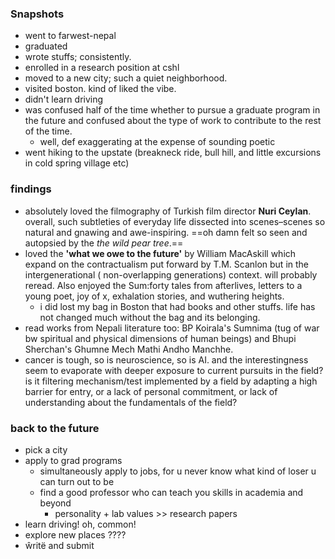 ### Snapshots
- went to farwest-nepal
- graduated
- wrote stuffs; consistently.
- enrolled in a research position at cshl
- moved to a new city; such a quiet neighborhood. 
- visited boston. kind of liked the vibe.
- didn't learn driving
- was confused half of the time whether to pursue a graduate program in the future and confused about the type of work to contribute to the rest of the time.
	- well, def exaggerating at the expense of sounding poetic
- went hiking to the upstate (breakneck ride, bull hill, and little excursions in cold spring village etc)
### findings
- absolutely loved the filmography of Turkish film director **Nuri Ceylan**.  overall, such subtleties of everyday life dissected into scenes–scenes so natural and gnawing and awe-inspiring.  ==oh damn felt so seen and autopsied by the *the wild pear tree*.==
-  loved the **'what we owe to the future'** by William MacAskill which expand on the contractualism put forward by T.M. Scanlon but in the intergenerational ( non-overlapping generations) context. will probably reread. Also enjoyed the Sum:forty tales from afterlives, letters to a young poet, joy of x,  exhalation stories, and wuthering heights. 
	- i did lost my bag in Boston that had books and other stuffs. life has not changed much without the bag and its belonging. 
- read works from Nepali literature too: BP Koirala's Sumnima (tug of war bw spiritual and physical dimensions of human beings) and Bhupi Sherchan's Ghumne Mech Mathi Andho Manchhe.
- cancer is tough, so is neuroscience, so is AI. and the interestingness seem to evaporate with deeper exposure to current pursuits in the field? is it filtering mechanism/test implemented by a field by adapting a high barrier for entry, or a lack of personal commitment, or lack of understanding about the fundamentals of the field? 

### back to the future
- pick a city
- apply to grad programs
	- simultaneously apply to jobs, for u never know what kind of loser u can turn out to be
	- find a good professor who can teach you skills in academia and beyond
		- personality + lab values >> research papers
- learn driving! oh, common! 
- explore new places ????
- ŵritë and submit

